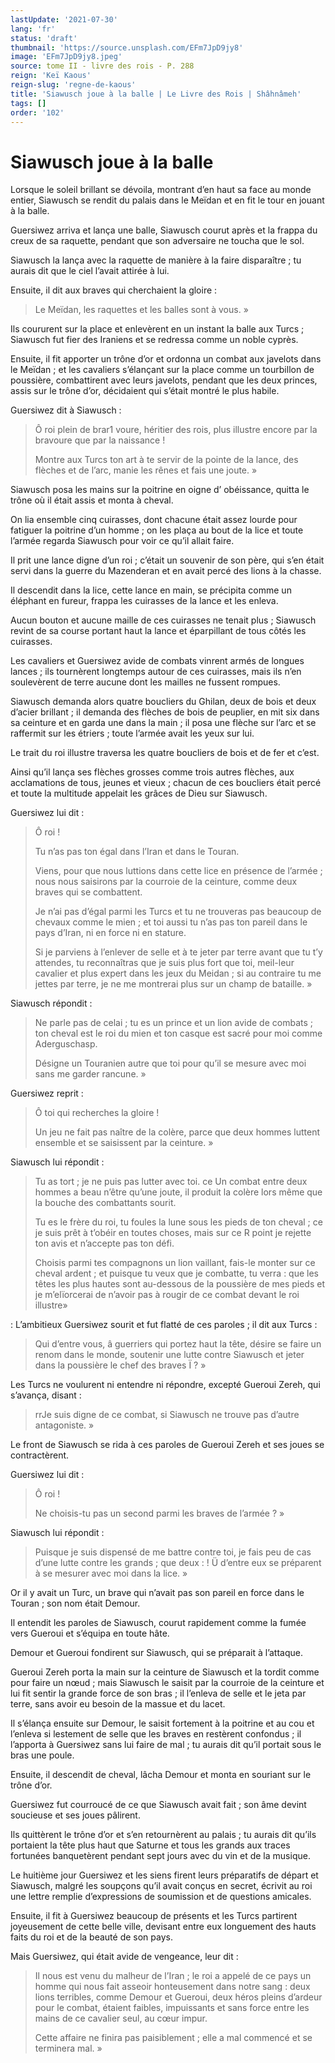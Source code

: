 ```yaml
---
lastUpdate: '2021-07-30'
lang: 'fr'
status: 'draft'
thumbnail: 'https://source.unsplash.com/EFm7JpD9jy8'
image: 'EFm7JpD9jy8.jpeg'
source: tome II - livre des rois - P. 288
reign: 'Keï Kaous'
reign-slug: 'regne-de-kaous'
title: 'Siawusch joue à la balle | Le Livre des Rois | Shâhnâmeh'
tags: []
order: '102'
---
```


<!-- LTeX: language=fr -->

# Siawusch joue à la balle

Lorsque le soleil brillant se dévoila, montrant d’en haut sa face au monde entier, Siawusch se rendit du palais dans le Meïdan et en fit le tour en jouant à la balle.

Guersiwez arriva et lança une balle, Siawusch courut après et la frappa du creux de sa raquette, pendant que son adversaire ne toucha que le sol.

Siawusch la lança avec la raquette de manière à la faire disparaître ; tu aurais dit que le ciel l’avait attirée à lui.

Ensuite, il dit aux braves qui cherchaient la gloire :

> Le Meïdan, les raquettes et les balles sont à vous. »

Ils coururent sur la place et enlevèrent en un instant la balle aux Turcs ; Siawusch fut fier des Iraniens et se redressa comme un noble cyprès.

Ensuite, il fit apporter un trône d’or et ordonna un combat aux javelots dans le Meïdan ; et les cavaliers s’élançant sur la place comme un tourbillon de poussière, combattirent avec leurs javelots, pendant que les deux princes, assis sur le trône d’or, décidaient qui s’était montré le plus habile.

Guersiwez dit à Siawusch :

> Ô roi plein de brar1 voure, héritier des rois, plus illustre encore par la bravoure que par la naissance !
>
> Montre aux Turcs ton art à te servir de la pointe de la lance, des flèches et de l’arc, manie les rênes et fais une joute. »

Siawusch posa les mains sur la poitrine en oigne d’ obéissance, quitta le trône où il était assis et monta à cheval.

On lia ensemble cinq cuirasses, dont chacune était assez lourde pour fatiguer la poitrine d’un homme ; on les plaça au bout de la lice et toute l’armée regarda Siawusch pour voir ce qu’il allait faire.

Il prit une lance digne d’un roi ; c’était un souvenir de son père, qui s’en était servi dans la guerre du Mazenderan et en avait percé des lions à la chasse.

Il descendit dans la lice, cette lance en main, se précipita comme un éléphant en fureur, frappa les cuirasses de la lance et les enleva.

Aucun bouton et aucune maille de ces cuirasses ne tenait plus ; Siawusch revint de sa course portant haut la lance et éparpillant de tous côtés les cuirasses.

Les cavaliers et Guersiwez avide de combats vinrent armés de longues lances ; ils tournèrent longtemps autour de ces cuirasses, mais ils n’en soulevèrent de terre aucune dont les mailles ne fussent rompues.

Siawusch demanda alors quatre boucliers du Ghilan, deux de bois et deux d’acier brillant ; il demanda des flèches de bois de peuplier, en mit six dans sa ceinture et en garda une dans la main ; il posa une flèche sur l’arc et se raffermit sur les étriers ; toute l’armée avait les yeux sur lui.

Le trait du roi illustre traversa les quatre boucliers de bois et de fer et c’est.

Ainsi qu’il lança ses flèches grosses comme trois autres flèches, aux acclamations de tous, jeunes et vieux ; chacun de ces boucliers était percé et toute la multitude appelait les grâces de Dieu sur Siawusch.

Guersiwez lui dit :

> Ô roi !
>
> Tu n’as pas ton égal dans l’Iran et dans le Touran.
>
> Viens, pour que nous luttions dans cette lice en présence de l’armée ; nous nous saisirons par la courroie de la ceinture, comme deux braves qui se combattent.
>
> Je n’ai pas d’égal parmi les Turcs et tu ne trouveras pas beaucoup de chevaux comme le mien ; et toi aussi tu n’as pas ton pareil dans le pays d’Iran, ni en force ni en stature.
>
> Si je parviens à l’enlever de selle et à te jeter par terre avant que tu t’y attendes, tu reconnaîtras que je suis plus fort que toi, meil-leur cavalier et plus expert dans les jeux du Meidan ; si au contraire tu me jettes par terre, je ne me montrerai plus sur un champ de bataille. »

Siawusch répondit :

> Ne parle pas de celai ; tu es un prince et un lion avide de combats ; ton cheval est le roi du mien et ton casque est sacré pour moi comme Aderguschasp.
>
> Désigne un Touranien autre que toi pour qu’il se mesure avec moi sans me garder rancune. »

Guersiwez reprit :

> Ô toi qui recherches la gloire !
>
> Un jeu ne fait pas naître de la colère, parce que deux hommes luttent ensemble et se saisissent par la ceinture. »

Siawusch lui répondit :

> Tu as tort ; je ne puis pas lutter avec toi. ce Un combat entre deux hommes a beau n’être qu’une joute, il produit la colère lors même que la bouche des combattants sourit.
>
> Tu es le frère du roi, tu foules la lune sous les pieds de ton cheval ; ce je suis prêt à t’obéir en toutes choses, mais sur ce R point je rejette ton avis et n’accepte pas ton défi.
>
> Choisis parmi tes compagnons un lion vaillant, fais-le monter sur ce cheval ardent ; et puisque tu veux que je combatte, tu verra : que les têtes les plus hautes sont au-dessous de la poussière de mes pieds et je m’elïorcerai de n’avoir pas à rougir de ce combat devant le roi illustre»

: L’ambitieux Guersiwez sourit et fut flatté de ces paroles ; il dit aux Turcs :

> Qui d’entre vous, â guerriers qui portez haut la tête, désire se faire un renom dans le monde, soutenir une lutte contre Siawusch et jeter dans la poussière le chef des braves Ï ? »

Les Turcs ne voulurent ni entendre ni répondre, excepté Gueroui Zereh, qui s’avança, disant :

> rrJe suis digne de ce combat, si Siawusch ne trouve pas d’autre antagoniste. »

Le front de Siawusch se rida à ces paroles de Gueroui Zereh et ses joues se contractèrent.

Guersiwez lui dit :

> Ô roi !
>
> Ne choisis-tu pas un second parmi les braves de l’armée ? »

Siawusch lui répondit :

> Puisque je suis dispensé de me battre contre toi, je fais peu de cas d’une lutte contre les grands ; que deux : ! Ü d’entre eux se préparent à se mesurer avec moi dans la lice. »

Or il y avait un Turc, un brave qui n’avait pas son pareil en force dans le Touran ; son nom était Demour.

Il entendit les paroles de Siawusch, courut rapidement comme la fumée vers Gueroui et s’équipa en toute hâte.

Demour et Gueroui fondirent sur Siawusch, qui se préparait à l’attaque.

Gueroui Zereh porta la main sur la ceinture de Siawusch et la tordit comme pour faire un nœud ; mais Siawusch le saisit par la courroie de la ceinture et lui fit sentir la grande force de son bras ; il l’enleva de selle et le jeta par terre, sans avoir eu besoin de la massue et du lacet.

Il s’élança ensuite sur Demour, le saisit fortement à la poitrine et au cou et l’enleva si lestement de selle que les braves en restèrent confondus ; il l’apporta à Guersiwez sans lui faire de mal ; tu aurais dit qu’il portait sous le bras une poule.

Ensuite, il descendit de cheval, lâcha Demour et monta en souriant sur le trône d’or.

Guersiwez fut courroucé de ce que Siawusch avait fait ; son âme devint soucieuse et ses joues pâlirent.

Ils quittèrent le trône d’or et s’en retournèrent au palais ; tu aurais dit qu’ils portaient la tête plus haut que Saturne et tous les grands aux traces fortunées banquetèrent pendant sept jours avec du vin et de la musique.

Le huitième jour Guersiwez et les siens firent leurs préparatifs de départ et Siawusch, malgré les soupçons qu’il avait conçus en secret, écrivit au roi une lettre remplie d’expressions de soumission et de questions amicales.

Ensuite, il fit à Guersiwez beaucoup de présents et les Turcs partirent joyeusement de cette belle ville, devisant entre eux longuement des hauts faits du roi et de la beauté de son pays.

Mais Guersiwez, qui était avide de vengeance, leur dit :

> Il nous est venu du malheur de l’Iran ; le roi a appelé de ce pays un homme qui nous fait asseoir honteusement dans notre sang : deux lions terribles, comme Demour et Gueroui, deux héros pleins d’ardeur pour le combat, étaient faibles, impuissants et sans force entre les mains de ce cavalier seul, au cœur impur.
>
> Cette affaire ne finira pas paisiblement ; elle a mal commencé et se terminera mal. »

